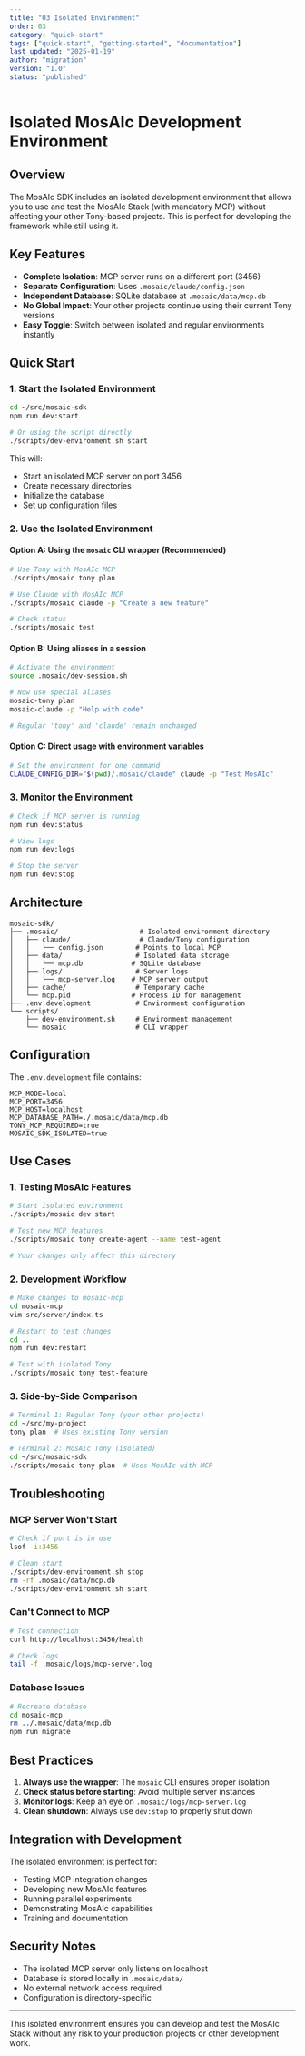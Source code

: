 ```yaml
---
title: "03 Isolated Environment"
order: 03
category: "quick-start"
tags: ["quick-start", "getting-started", "documentation"]
last_updated: "2025-01-19"
author: "migration"
version: "1.0"
status: "published"
---
```

# Isolated MosAIc Development Environment

## Overview

The MosAIc SDK includes an isolated development environment that allows you to use and test the MosAIc Stack (with mandatory MCP) without affecting your other Tony-based projects. This is perfect for developing the framework while still using it.

## Key Features

- **Complete Isolation**: MCP server runs on a different port (3456)
- **Separate Configuration**: Uses `.mosaic/claude/config.json`
- **Independent Database**: SQLite database at `.mosaic/data/mcp.db`
- **No Global Impact**: Your other projects continue using their current Tony versions
- **Easy Toggle**: Switch between isolated and regular environments instantly

## Quick Start

### 1. Start the Isolated Environment

```bash
cd ~/src/mosaic-sdk
npm run dev:start

# Or using the script directly
./scripts/dev-environment.sh start
```

This will:
- Start an isolated MCP server on port 3456
- Create necessary directories
- Initialize the database
- Set up configuration files

### 2. Use the Isolated Environment

#### Option A: Using the `mosaic` CLI wrapper (Recommended)

```bash
# Use Tony with MosAIc MCP
./scripts/mosaic tony plan

# Use Claude with MosAIc MCP
./scripts/mosaic claude -p "Create a new feature"

# Check status
./scripts/mosaic test
```

#### Option B: Using aliases in a session

```bash
# Activate the environment
source .mosaic/dev-session.sh

# Now use special aliases
mosaic-tony plan
mosaic-claude -p "Help with code"

# Regular 'tony' and 'claude' remain unchanged
```

#### Option C: Direct usage with environment variables

```bash
# Set the environment for one command
CLAUDE_CONFIG_DIR="$(pwd)/.mosaic/claude" claude -p "Test MosAIc"
```

### 3. Monitor the Environment

```bash
# Check if MCP server is running
npm run dev:status

# View logs
npm run dev:logs

# Stop the server
npm run dev:stop
```

## Architecture

```
mosaic-sdk/
├── .mosaic/                    # Isolated environment directory
│   ├── claude/                 # Claude/Tony configuration
│   │   └── config.json        # Points to local MCP
│   ├── data/                  # Isolated data storage
│   │   └── mcp.db            # SQLite database
│   ├── logs/                  # Server logs
│   │   └── mcp-server.log    # MCP server output
│   ├── cache/                 # Temporary cache
│   └── mcp.pid               # Process ID for management
├── .env.development           # Environment configuration
└── scripts/
    ├── dev-environment.sh     # Environment management
    └── mosaic                 # CLI wrapper
```

## Configuration

The `.env.development` file contains:

```env
MCP_MODE=local
MCP_PORT=3456
MCP_HOST=localhost
MCP_DATABASE_PATH=./.mosaic/data/mcp.db
TONY_MCP_REQUIRED=true
MOSAIC_SDK_ISOLATED=true
```

## Use Cases

### 1. Testing MosAIc Features

```bash
# Start isolated environment
./scripts/mosaic dev start

# Test new MCP features
./scripts/mosaic tony create-agent --name test-agent

# Your changes only affect this directory
```

### 2. Development Workflow

```bash
# Make changes to mosaic-mcp
cd mosaic-mcp
vim src/server/index.ts

# Restart to test changes
cd ..
npm run dev:restart

# Test with isolated Tony
./scripts/mosaic tony test-feature
```

### 3. Side-by-Side Comparison

```bash
# Terminal 1: Regular Tony (your other projects)
cd ~/src/my-project
tony plan  # Uses existing Tony version

# Terminal 2: MosAIc Tony (isolated)
cd ~/src/mosaic-sdk
./scripts/mosaic tony plan  # Uses MosAIc with MCP
```

## Troubleshooting

### MCP Server Won't Start

```bash
# Check if port is in use
lsof -i:3456

# Clean start
./scripts/dev-environment.sh stop
rm -rf .mosaic/data/mcp.db
./scripts/dev-environment.sh start
```

### Can't Connect to MCP

```bash
# Test connection
curl http://localhost:3456/health

# Check logs
tail -f .mosaic/logs/mcp-server.log
```

### Database Issues

```bash
# Recreate database
cd mosaic-mcp
rm ../.mosaic/data/mcp.db
npm run migrate
```

## Best Practices

1. **Always use the wrapper**: The `mosaic` CLI ensures proper isolation
2. **Check status before starting**: Avoid multiple server instances
3. **Monitor logs**: Keep an eye on `.mosaic/logs/mcp-server.log`
4. **Clean shutdown**: Always use `dev:stop` to properly shut down

## Integration with Development

The isolated environment is perfect for:

- Testing MCP integration changes
- Developing new MosAIc features
- Running parallel experiments
- Demonstrating MosAIc capabilities
- Training and documentation

## Security Notes

- The isolated MCP server only listens on localhost
- Database is stored locally in `.mosaic/data/`
- No external network access required
- Configuration is directory-specific

---

This isolated environment ensures you can develop and test the MosAIc Stack without any risk to your production projects or other development work.